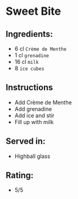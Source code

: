 # Sweet Bite

## Ingredients:
- 6 cl `Crème de Menthe`
- 1 cl `grenadine`
- 16 cl `milk`
- 8 `ice cubes`

## Instructions
- Add Crème de Menthe
- Add grenadine
- Add ice and stir
- Fill up with milk

## Served in:
- Highball glass

## Rating:
- 5/5